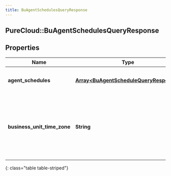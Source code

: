 ```yaml
---
title: BuAgentSchedulesQueryResponse
---
```

## PureCloud::BuAgentSchedulesQueryResponse

## Properties

|Name | Type | Description | Notes|
|------------ | ------------- | ------------- | -------------|
| **agent_schedules** | [**Array&lt;BuAgentScheduleQueryResponse&gt;**](BuAgentScheduleQueryResponse.html) | The requested agent schedules | [optional] |
| **business_unit_time_zone** | **String** | The time zone configured for the business unit to which these schedules apply | [optional] |
{: class="table table-striped"}


